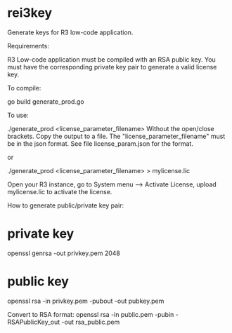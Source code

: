# rei3key
Generate keys for R3 low-code application.

Requirements:

R3 Low-code application must be compiled with an RSA public key.
You must have the corresponding private key pair to generate a valid license key.

To compile:

go build generate_prod.go

To use:

./generate_prod <license_parameter_filename>
Without the open/close brackets. Copy the output to a file.
The "license_parameter_filename" must be in the json format. 
See file license_param.json for the format.

or

./generate_prod <license_parameter_filename> > mylicense.lic

Open your R3 instance, go to System menu --> Activate License, upload mylicense.lic 
to activate the license.

How to generate public/private key pair:
# private key
openssl genrsa -out privkey.pem 2048

# public key
openssl rsa -in privkey.pem -pubout -out pubkey.pem

Convert to RSA format:
openssl rsa -in public.pem -pubin -RSAPublicKey_out -out rsa_public.pem
